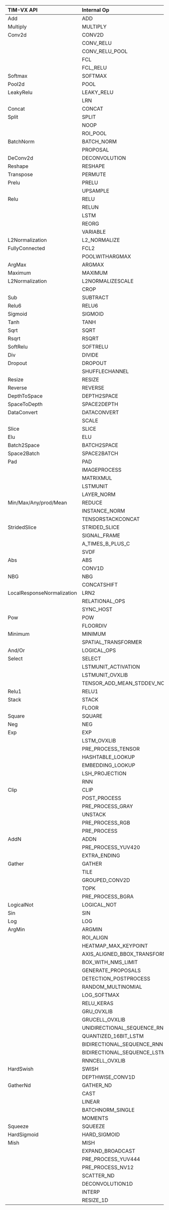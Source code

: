 TIM-VX API |Internal Op |Status
:------    |:----- |:------
Add|ADD|Mapped
Multiply|MULTIPLY|Mapped
Conv2d|CONV2D|Mapped
||CONV_RELU|Deprecated
||CONV_RELU_POOL|Deprecated
||FCL|Deprecated
||FCL_RELU|Deprecated
Softmax|SOFTMAX|Mapped
Pool2d|POOL|Mapped
LeakyRelu|LEAKY_RELU|Mapped
||LRN|Deprecated
Concat|CONCAT|Mapped
Split|SPLIT|Mapped
||NOOP|Unmapped
||ROI_POOL|Unmapped
BatchNorm|BATCH_NORM|Mapped
||PROPOSAL|Unmapped
DeConv2d|DECONVOLUTION|Mapped
Reshape|RESHAPE|Mapped
Transpose|PERMUTE|Mapped
Prelu|PRELU|Mapped
||UPSAMPLE|Unmapped
Relu|RELU|Mapped
||RELUN|Unmapped
||LSTM|Unmapped
||REORG|Unmapped
||VARIABLE|Unmapped
L2Normalization|L2_NORMALIZE|Mapped
FullyConnected|FCL2|Mapped
||POOLWITHARGMAX|Unmapped
ArgMax|ARGMAX|Mapped
Maximum|MAXIMUM|Mapped
L2Normalization|L2NORMALIZESCALE|Mapped
||CROP|Unmapped
Sub|SUBTRACT|Mapped
Relu6|RELU6|Mapped
Sigmoid|SIGMOID|Mapped
Tanh|TANH|Mapped
Sqrt|SQRT|Mapped
Rsqrt|RSQRT|Mapped
SoftRelu|SOFTRELU|Unmapped
Div|DIVIDE|Mapped
Dropout|DROPOUT|Mapped
||SHUFFLECHANNEL|Unmapped
Resize|RESIZE|Mapped
Reverse|REVERSE|Mapped
DepthToSpace|DEPTH2SPACE|Mapped
SpaceToDepth|SPACE2DEPTH|Mapped
DataConvert|DATACONVERT|Mapped
||SCALE|Unmapped
Slice|SLICE|Mapped
Elu|ELU|Mapped
Batch2Space|BATCH2SPACE|Mapped
Space2Batch|SPACE2BATCH|Mapped
Pad|PAD|Mapped
||IMAGEPROCESS|Unmapped
||MATRIXMUL|Unmapped
||LSTMUNIT|Unmapped
||LAYER_NORM|Unmapped
Min/Max/Any/prod/Mean|REDUCE|Mapped
||INSTANCE_NORM|Unmapped
||TENSORSTACKCONCAT|Unmapped
StridedSlice|STRIDED_SLICE|Mapped
||SIGNAL_FRAME|Unmapped
||A_TIMES_B_PLUS_C|Unmapped
||SVDF|Unmapped
Abs|ABS|Mapped
||CONV1D|Unmapped
NBG|NBG|Mapped
||CONCATSHIFT|Unmapped
LocalResponseNormalization|LRN2|Mapped
||RELATIONAL_OPS|Unmapped
||SYNC_HOST|Unmapped
Pow|POW|Mapped
||FLOORDIV|Unmapped
Minimum|MINIMUM|Mapped
||SPATIAL_TRANSFORMER|Unmapped
And/Or|LOGICAL_OPS|Mapped
Select|SELECT|Mapped
||LSTMUNIT_ACTIVATION|Unmapped
||LSTMUNIT_OVXLIB|Unmapped
||TENSOR_ADD_MEAN_STDDEV_NORM|Unmapped
Relu1|RELU1|Mapped
Stack|STACK|Mapped
||FLOOR|Unmapped
Square|SQUARE|Mapped
Neg|NEG|Mapped
Exp|EXP|Mapped
||LSTM_OVXLIB|Unmapped
||PRE_PROCESS_TENSOR|Unmapped
||HASHTABLE_LOOKUP|Unmapped
||EMBEDDING_LOOKUP|Unmapped
||LSH_PROJECTION|Unmapped
||RNN|Unmapped
Clip|CLIP|Mapped
||POST_PROCESS|Unmapped
||PRE_PROCESS_GRAY|Unmapped
||UNSTACK|Unmapped
||PRE_PROCESS_RGB|Unmapped
||PRE_PROCESS|Unmapped
AddN|ADDN|Mapped
||PRE_PROCESS_YUV420|Unmapped
||EXTRA_ENDING|Unmapped
Gather|GATHER|Mapped
||TILE|Unmapped
||GROUPED_CONV2D|Unmapped
||TOPK|Unmapped
||PRE_PROCESS_BGRA|Unmapped
LogicalNot|LOGICAL_NOT|Mapped
Sin|SIN|Mapped
Log|LOG|Mapped
ArgMin|ARGMIN|Mapped
||ROI_ALIGN|Unmapped
||HEATMAP_MAX_KEYPOINT|Unmapped
||AXIS_ALIGNED_BBOX_TRANSFORM|Unmapped
||BOX_WITH_NMS_LIMIT|Unmapped
||GENERATE_PROPOSALS|Unmapped
||DETECTION_POSTPROCESS|Unmapped
||RANDOM_MULTINOMIAL|Unmapped
||LOG_SOFTMAX|Unmapped
||RELU_KERAS|Unmapped
||GRU_OVXLIB|Unmapped
||GRUCELL_OVXLIB|Unmapped
||UNIDIRECTIONAL_SEQUENCE_RNN|Unmapped
||QUANTIZED_16BIT_LSTM|Unmapped
||BIDIRECTIONAL_SEQUENCE_RNN|Unmapped
||BIDIRECTIONAL_SEQUENCE_LSTM|Unmapped
||RNNCELL_OVXLIB|Unmapped
HardSwish|SWISH|Mapped
||DEPTHWISE_CONV1D|Unmapped
GatherNd|GATHER_ND|Mapped
||CAST|Unmapped
||LINEAR|Unmapped
||BATCHNORM_SINGLE|Unmapped
||MOMENTS|Unmapped
Squeeze|SQUEEZE|Mapped
HardSigmoid|HARD_SIGMOID|Unmapped
Mish|MISH|Unmapped
||EXPAND_BROADCAST|Unmapped
||PRE_PROCESS_YUV444|Unmapped
||PRE_PROCESS_NV12|Unmapped
||SCATTER_ND|Unmapped
||DECONVOLUTION1D|Unmapped
||INTERP|Unmapped
||RESIZE_1D|Unmapped
